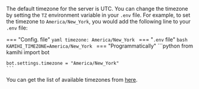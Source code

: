 The default timezone for the server is UTC. You can change the timezone by setting the `TZ` environment variable in your `.env` file. For example, to set the timezone to `America/New_York`, you would add the following line to your `.env` file:

=== "Config. file"
    ```yaml
    timezone: America/New_York
    ```
=== "`.env` file"
    ```bash
    KAMIHI_TIMEZONE=America/New_York
    ```
=== "Programmatically"
    ```python
    from kamihi import bot
    
    bot.settings.timezone = "America/New_York"
    ```

You can get the list of available timezones from [here](https://en.wikipedia.org/wiki/List_of_tz_database_time_zones).
